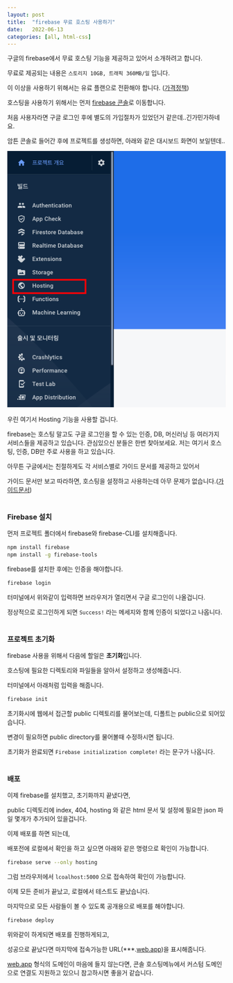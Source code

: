 ```yaml
---
layout: post
title:  "firebase 무료 호스팅 사용하기"
date:   2022-06-13
categories: [all, html-css]
---
```

구글의 firebase에서 무료 호스팅 기능을 제공하고 있어서 소개하려고 합니다.

무료로 제공되는 내용은 `스토리지 10GB, 트래픽 360MB/일` 입니다.

 이 이상을 사용하기 위해서는 유료 플랜으로 전환해야 합니다. ([가격정책](https://firebase.google.com/pricing?authuser=0))

호스팅을 사용하기 위해서는 먼저 [firebase 콘솔](https://console.firebase.google.com/)로 이동합니다.

처음 사용자라면 구글 로그인 후에 별도의 가입절차가 있었던거 같은데..긴가민가하네요.

암튼 콘솔로 들어간 후에 프로젝트를 생성하면, 아래와 같은 대시보드 화면이 보일텐데..

![20220610-img2.png](/assets/20220610-img2.png)

우린 여기서 Hosting 기능을 사용할 겁니다.

firebase는 호스팅 말고도 구글 로그인을 할 수 있는  인증, DB, 머신러닝 등 여러가지 서비스들을 제공하고 있습니다. 관심있으신 분들은 한번 찾아보세요. 저는 여기서 호스팅, 인증, DB만 주로 사용을 하고 있습니다.

아무튼 구글에서는 친절하게도 각 서비스별로 가이드 문서를 제공하고 있어서

가이드 문서만 보고 따라하면, 호스팅을 설정하고 사용하는데 아무 문제가 없습니다.([가이드문서](https://firebase.google.com/docs/hosting/quickstart?authuser=0))
<br><br>

### Firebase 설치

먼저 프로젝트 폴더에서 firebase와 firebase-CLI를 설치해줍니다.

```bash
npm install firebase
npm install -g firebase-tools
```

firebase를 설치한 후에는 인증을 해야합니다.

```bash
firebase login
```

터미널에서 위와같이 입력하면 브라우저가 열리면서 구글 로그인이 나올겁니다.

정상적으로 로그인하게 되면 `Success!` 라는 메세지와 함께 인증이 되었다고 나옵니다.
<br><br>

### 프로젝트 초기화

firebase 사용을 위해서 다음에 할일은 **초기화**입니다.

호스팅에 필요한 디렉토리와 파일들을 알아서 설정하고 생성해줍니다.

터미널에서 아래처럼 입력을 해줍니다.

```bash
firebase init
```

초기화시에 웹에서 접근할 public 디렉토리를 물어보는데, 디폴트는 public으로 되어있습니다.

변경이 필요하면 public directory를 물어볼때  수정하시면 됩니다.

초기화가 완료되면 `Firebase initialization complete!` 라는 문구가 나옵니다.
<br><br>

### 배포

이제 firebase를 설치했고, 초기화까지 끝냈다면,

public 디렉토리에 index, 404, hosting 와 같은 html 문서 및 설정에 필요한 json 파일 몇개가 추가되어 있을겁니다.

이제 배포를 하면 되는데,

배포전에 로컬에서 확인을 하고 싶으면 아래와 같은 명령으로 확인이 가능합니다.

```bash
firebase serve --only hosting
```

그럼 브라우저에서 `lcoalhost:5000` 으로 접속하여 확인이 가능합니다.

이제 모든 준비가 끝났고, 로컬에서 테스트도 끝났습니다.

마지막으로 모든 사람들이 볼 수 있도록 공개용으로 배포를 해야합니다.

```bash
firebase deploy
```

위와같이 하게되면 배포를 진행하게되고,

성공으로 끝났다면 마지막에 접속가능한 URL(***.[web.app](http://web.app))을 표시해줍니다.

[web.app](http://web.app) 형식의 도메인이 마음에 들지 않는다면, 콘솔 호스팅메뉴에서 커스텀 도메인으로 연결도 지원하고 있으니 참고하시면 좋을거 같습니다.